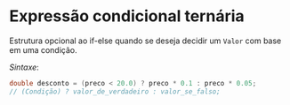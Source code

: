 # Expressão condicional ternária

Estrutura opcional ao if-else quando se deseja decidir um `Valor` com base em uma condição.

*Sintaxe*:

```csharp
double desconto = (preco < 20.0) ? preco * 0.1 : preco * 0.05;
// (Condição) ? valor_de_verdadeiro : valor_se_falso;
```